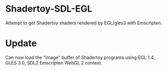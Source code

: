 # Shadertoy-SDL-EGL
Attempt to get Shadertoy shaders rendered by EGL/gles3 with Emscripten.

# Update
Can now load the "Image" buffer of Shadertoy programs using EGL 1.4, GLES 3.0, SDL2 Emscripten WebGL 2 context.
